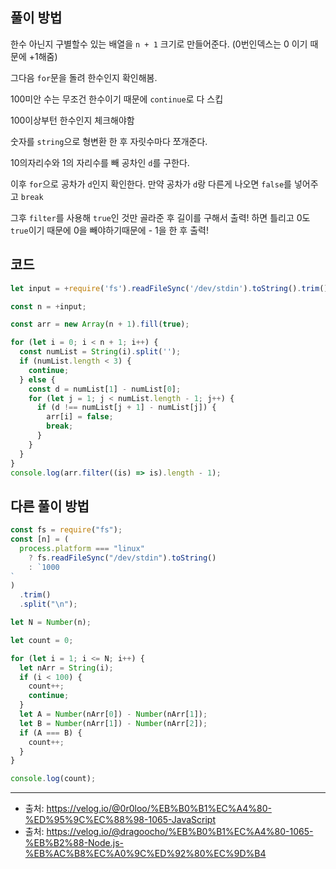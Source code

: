 ## 풀이 방법
한수 아닌지 구별할수 있는 배열을 `n + 1` 크기로 만들어준다. (0번인덱스는 0 이기 때문에 +1해줌)

그다음 `for`문을 돌려 한수인지 확인해봄.

100미안 수는 무조건 한수이기 때문에 `continue`로 다 스킵

100이상부턴 한수인지 체크해야함

숫자를 `string`으로 형변환 한 후 자릿수마다 쪼개준다.

10의자리수와 1의 자리수를 빼 공차인 `d`를 구한다.

이후 `for`으로 공차가 `d`인지 확인한다. 만약 공차가 `d`랑 다른게 나오면 `false`를 넣어주고 `break`

그후 `filter`를 사용해 `true`인 것만 골라준 후 길이를 구해서 출력! 하면 틀리고 0도 `true`이기 때문에 0을 빼야하기때문에 - 1을 한 후 출력!

## 코드

```js
let input = +require('fs').readFileSync('/dev/stdin').toString().trim();

const n = +input;

const arr = new Array(n + 1).fill(true);

for (let i = 0; i < n + 1; i++) {
  const numList = String(i).split('');
  if (numList.length < 3) {
    continue;
  } else {
    const d = numList[1] - numList[0];
    for (let j = 1; j < numList.length - 1; j++) {
      if (d !== numList[j + 1] - numList[j]) {
        arr[i] = false;
        break;
      }
    }
  }
}
console.log(arr.filter((is) => is).length - 1);
```

## 다른 풀이 방법

```js
const fs = require("fs");
const [n] = (
  process.platform === "linux"
    ? fs.readFileSync("/dev/stdin").toString()
    : `1000
`
)
  .trim()
  .split("\n");

let N = Number(n);

let count = 0;

for (let i = 1; i <= N; i++) {
  let nArr = String(i);
  if (i < 100) {
    count++;
    continue;
  }
  let A = Number(nArr[0]) - Number(nArr[1]);
  let B = Number(nArr[1]) - Number(nArr[2]);
  if (A === B) {
    count++;
  }
}

console.log(count);
```

___

- 출처: https://velog.io/@0r0loo/%EB%B0%B1%EC%A4%80-%ED%95%9C%EC%88%98-1065-JavaScript
- 출처: https://velog.io/@dragoocho/%EB%B0%B1%EC%A4%80-1065-%EB%B2%88-Node.js-%EB%AC%B8%EC%A0%9C%ED%92%80%EC%9D%B4